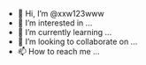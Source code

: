 - 👋 Hi, I’m @xxw123www
- 👀 I’m interested in ...
- 🌱 I’m currently learning ...
- 💞️ I’m looking to collaborate on ...
- 📫 How to reach me ...

<!---
xxw123www/xxw123www is a ✨ special ✨ repository because its `README.md` (this file) appears on your GitHub profile.
You can click the Preview link to take a look at your changes.
--->
